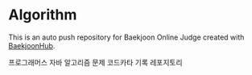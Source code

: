 # Algorithm
This is an auto push repository for Baekjoon Online Judge created with [BaekjoonHub](https://github.com/BaekjoonHub/BaekjoonHub).


프로그래머스 자바 알고리즘 문제 코드카타 기록 레포지토리
